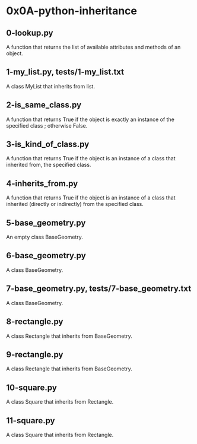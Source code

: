 # 0x0A-python-inheritance
## 0-lookup.py
A function that returns the list of available attributes and methods of an object.
## 1-my_list.py, tests/1-my_list.txt
A class MyList that inherits from list.
## 2-is_same_class.py
A function that returns True if the object is exactly an instance of the specified class ; otherwise False.
## 3-is_kind_of_class.py
A function that returns True if the object is an instance of a class that inherited from, the specified class.
## 4-inherits_from.py
A function that returns True if the object is an instance of a class that inherited (directly or indirectly) from the specified class.
## 5-base_geometry.py
An empty class BaseGeometry.
## 6-base_geometry.py
A class BaseGeometry.
## 7-base_geometry.py, tests/7-base_geometry.txt
A class BaseGeometry.
## 8-rectangle.py
A class Rectangle that inherits from BaseGeometry.
## 9-rectangle.py
A class Rectangle that inherits from BaseGeometry.
## 10-square.py
A class Square that inherits from Rectangle.
## 11-square.py
A class Square that inherits from Rectangle.
